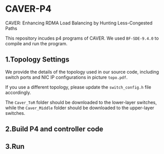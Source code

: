 # CAVER-P4
CAVER: Enhancing RDMA Load Balancing by Hunting Less-Congested Paths

This repository incudes p4 programs of CAVER. We used `BF-SDE-9.4.0` to compile and run the program.

## 1.Topology Settings
We provide the details of the topology used in our source code, including switch ports and NIC IP configurations in picture `topo.pdf`. 

If you use a different topology, please update the `switch_config.h` file accordingly.

The `Caver_ToR` folder should be downloaded to the lower-layer switches, while the `Caver_Middle` folder should be downloaded to the upper-layer switches.

## 2.Build P4 and controller code



## 3.Run
